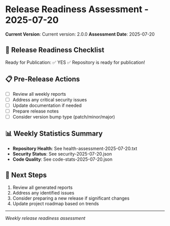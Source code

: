 # Release Readiness Assessment - 2025-07-20

**Current Version**: Current version: 2.0.0
**Assessment Date**: 2025-07-20

## 🚀 Release Readiness Checklist

Ready for Publication: ✅ YES
✅ Repository is ready for publication!

## 📋 Pre-Release Actions
- [ ] Review all weekly reports
- [ ] Address any critical security issues
- [ ] Update documentation if needed
- [ ] Prepare release notes
- [ ] Consider version bump type (patch/minor/major)

## 📊 Weekly Statistics Summary
- **Repository Health**: See health-assessment-2025-07-20.txt
- **Security Status**: See security-2025-07-20.json
- **Code Quality**: See code-stats-2025-07-20.json

## 🎯 Next Steps
1. Review all generated reports
2. Address any identified issues
3. Consider preparing a new release if significant changes
4. Update project roadmap based on trends

---
*Weekly release readiness assessment*
